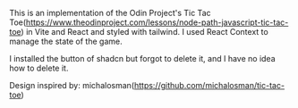 This is an implementation of the Odin Project's Tic Tac Toe(https://www.theodinproject.com/lessons/node-path-javascript-tic-tac-toe) in Vite and React and styled with tailwind. I used React Context to manage the state of the game.

I installed the button of shadcn but forgot to delete it, and I have no idea how to delete it.

Design inspired by: michalosman(https://github.com/michalosman/tic-tac-toe)